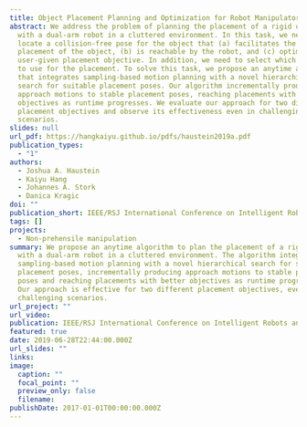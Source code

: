```yaml
---
title: Object Placement Planning and Optimization for Robot Manipulators
abstract: We address the problem of planning the placement of a rigid object
  with a dual-arm robot in a cluttered environment. In this task, we need to
  locate a collision-free pose for the object that (a) facilitates the stable
  placement of the object, (b) is reachable by the robot, and (c) optimizes a
  user-given placement objective. In addition, we need to select which robot arm
  to use for the placement. To solve this task, we propose an anytime algorithm
  that integrates sampling-based motion planning with a novel hierarchical
  search for suitable placement poses. Our algorithm incrementally produces
  approach motions to stable placement poses, reaching placements with better
  objectives as runtime progresses. We evaluate our approach for two different
  placement objectives and observe its effectiveness even in challenging
  scenarios.
slides: null
url_pdf: https://hangkaiyu.github.io/pdfs/haustein2019a.pdf
publication_types:
  - "1"
authors:
  - Joshua A. Haustein
  - Kaiyu Hang
  - Johannes A. Stork
  - Danica Kragic
doi: ""
publication_short: IEEE/RSJ International Conference on Intelligent Robots and Systems (IROS)
tags: []
projects:
  - Non-prehensile manipulation
summary: We propose an anytime algorithm to plan the placement of a rigid object
  with a dual-arm robot in a cluttered environment. The algorithm integrates
  sampling-based motion planning with a novel hierarchical search for suitable
  placement poses, incrementally producing approach motions to stable placement
  poses and reaching placements with better objectives as runtime progresses.
  Our approach is effective for two different placement objectives, even in
  challenging scenarios.
url_project: ""
url_video: 
publication: IEEE/RSJ International Conference on Intelligent Robots and Systems (IROS)
featured: true
date: 2019-06-28T22:44:00.000Z
url_slides: ""
links:
image:
  caption: ""
  focal_point: ""
  preview_only: false
  filename: 
publishDate: 2017-01-01T00:00:00.000Z
---
```




